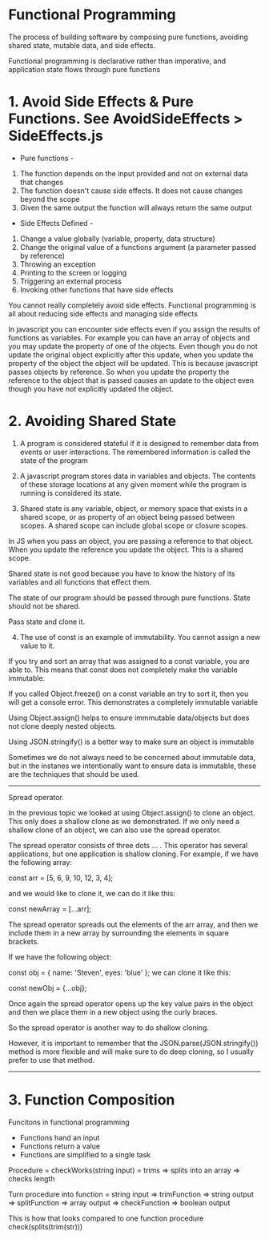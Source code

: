 
# Functional Programming
The process of building software by composing pure functions, avoiding shared state, mutable data, and side effects. 

Functional programming is declarative rather than imperative, and application state flows through pure functions

# 1. Avoid Side Effects & Pure Functions. See AvoidSideEffects > SideEffects.js
- Pure functions -
1. The function depends on the input provided and not on external data that changes 
2. The function doesn't cause side effects. It does not cause changes beyond the scope
3. Given the same output the function will always return the same output

- Side Effects Defined -
1. Change a value globally (variable, property, data structure)
2. Change the original value of a functions argument (a parameter passed by reference)
3. Throwing an exception
4. Printing to the screen or logging
5. Triggering an external process
6. Invoking other functions that have side effects

You cannot really completely avoid side effects. Functional programming is all about reducing side effects and managing side effects

In javascript you can encounter side effects even if you assign the results of functions as variables. For example you can have an array of objects and you may update the property of one of the objects. Even though you do not update the original object explicitly after this update, when you update the property of the object the object will be updated. This is because javascript passes objects by reference. So when you update the property the reference to the object that is passed causes an update to the object even though you have not explicitly updated the object. 

# 2. Avoiding Shared State
1. A program is considered stateful if it is designed to remember data from events or user interactions. The remembered information is called the state of the program

2. A javascript program stores data in variables and objects. The contents of these storage locations at any given moment while the program is running is considered its state.

3. Shared state is any variable, object, or memory space that exists in a shared scope, or as property of an object being passed between scopes. A shared scope can include global scope or closure scopes. 

In JS when you pass an object, you are passing a reference to that object. When you update the reference you update the object. This is a shared scope.

Shared state is not good because you have to know the history of its variables and all functions that effect them.

The state of our program should be passed through pure functions. State should not be shared. 

Pass state and clone it.

4. The use of const is an example of immutability. You cannot assign a new value to it. 

If you try and sort an array that was assigned to a const variable, you are able to. This means that const does not completely make the variable immutable. 

If you called Object.freeze() on a const variable an try to sort it, then you will get a console error. This demonstrates a completely immutable variable

Using Object.assign() helps to ensure immmutable data/objects but does not clone deeply nested objects.

Using JSON.stringify() is a better way to make sure an object is immutable 

Sometimes we do not always need to be concerned about immutable data, but in the instanes we intentionally want to ensure data is immutable, these are the techniques that should be used.

------
Spread operator. 

In the previous topic we looked at using Object.assign() to clone an object. This only does a shallow clone as we demonstrated. If we only need a shallow clone of an object, we can also use the spread operator.

The spread operator consists of three dots ... . This operator has several applications, but one application is shallow cloning. For example, if we have the following array:

const arr = [5, 6, 9, 10, 12, 3, 4];

and we would like to clone it, we can do it like this:

const newArray = [...arr];

The spread operator spreads out the elements of the arr array, and then we include them in a new array by surrounding the elements in square brackets.

If we have the following object:

const obj = {
  name: 'Steven',
  eyes: 'blue'
};
we can clone it like this:

const newObj = {...obj};

Once again the spread operator opens up the key value pairs in the object and then we place them in a new object using the curly braces.

So the spread operator is another way to do shallow cloning.

However, it is important to remember that the JSON.parse(JSON.stringify()) method is more flexible and will make sure to do deep cloning, so I usually prefer to use that method.

------

# 3. Function Composition

Funcitons in functional programming
- Functions hand an input
- Functions return a value
- Functions are simplified to a single task

Procedure = checkWorks(string input) = trims => splits into an array => checks length

Turn procedure into function = string input => trimFunction => string output => splitFunction => array output => checkFunction => boolean output

This is how that looks compared to one function procedure
check(splits(trim(str)))